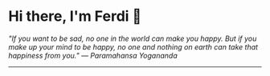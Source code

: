 <h1>Hi there, I'm Ferdi 👋</h1>

<p><em>
  "If you want to be sad, no one in the world can make you happy. But if you make up your mind to be happy, no one and nothing on earth can take that happiness from you." — Paramahansa Yogananda
</em></p>

---
